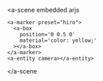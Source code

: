 <script src="https://aframe.io/releases/0.9.2/aframe.min.js"></script>
<script src="https://cdn.rawgit.com/jeromeetienne/AR.js/1.7.5/aframe/build/aframe-ar.js"></script>

 <a-scene
    embedded
    arjs
  >
    <a-marker preset="hiro">
      <a-box
        position='0 0.5 0'
        material='color: yellow;'
      ></a-box>
    </a-marker>
    <a-entity camera></a-entity>
  </a-scene
